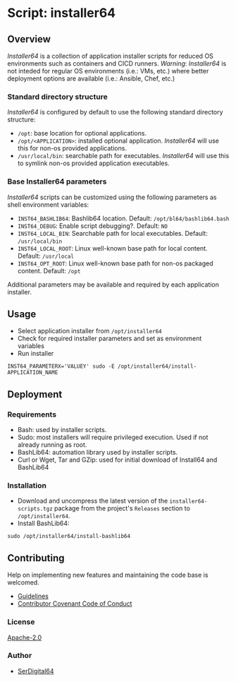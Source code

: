# Script: installer64

## Overview

*Installer64* is a collection of application installer scripts for reduced OS environments such as containers and CICD runners.
*Warning*: *Installer64* is not inteded for regular OS environments (i.e.: VMs, etc.) where better deployment options are available (i.e.: Ansible, Chef, etc.)

### Standard directory structure

*Installer64* is configured by default to use the following standard directory structure:

- `/opt`: base location for optional applications.
- `/opt/<APPLICATION>`: installed optional application. *Installer64* will use this for non-os provided applications.
- `/usr/local/bin`: searchable path for executables. *Installer64* will use this to symlink non-os provided application executables.

### Base Installer64 parameters

*Installer64* scripts can be customized using the following parameters as shell environment variables:

- `INST64_BASHLIB64`: Bashlib64 location. Default: `/opt/bl64/bashlib64.bash`
- `INST64_DEBUG`: Enable script debugging?. Default: `NO`
- `INST64_LOCAL_BIN`: Searchable path for local executables. Default: `/usr/local/bin`
- `INST64_LOCAL_ROOT`: Linux well-known base path for local content. Default: `/usr/local`
- `INST64_OPT_ROOT`: Linux well-known base path for non-os packaged content. Default: `/opt`

Additional parameters may be available and required by each application installer.

## Usage

- Select application installer from `/opt/installer64`
- Check for required installer parameters and set as environment variables
- Run installer

```shell
INST64_PARAMETERX='VALUEY' sudo -E /opt/installer64/install-APPLICATION_NAME
```

## Deployment

### Requirements

- Bash: used by installer scripts.
- Sudo: most installers will require privileged execution. Used if not already running as root.
- BashLib64: automation library used by installer scripts.
- Curl or Wget, Tar and GZip: used for initial download of Install64 and BashLib64

### Installation

- Download and uncompress the latest version of the `installer64-scripts.tgz` package from the project's `Releases` section to `/opt/installer64`.
- Install BashLib64:

```shell
sudo /opt/installer64/install-bashlib64
```

## Contributing

Help on implementing new features and maintaining the code base is welcomed.

- [Guidelines](https://github.com/automation64/installer64/blob/main/CONTRIBUTING.md)
- [Contributor Covenant Code of Conduct](https://github.com/automation64/installer64/blob/main/CODE_OF_CONDUCT.md)

### License

[Apache-2.0](https://www.apache.org/licenses/LICENSE-2.0.txt)

### Author

- [SerDigital64](https://github.com/serdigital64)
